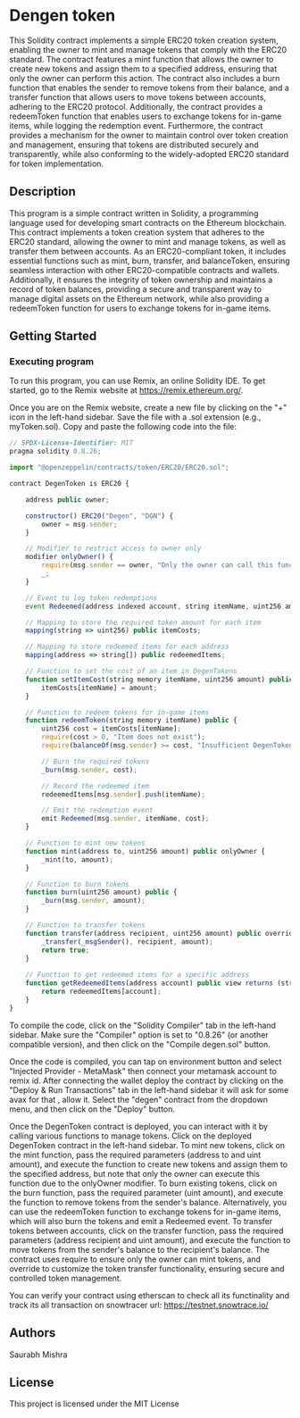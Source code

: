 # Dengen token 

This Solidity contract implements a simple ERC20 token creation system, enabling the owner to mint and manage tokens that comply with the ERC20 standard. The contract features a mint function that allows the owner to create new tokens and assign them to a specified address, ensuring that only the owner can perform this action. The contract also includes a burn function that enables the sender to remove tokens from their balance, and a transfer function that allows users to move tokens between accounts, adhering to the ERC20 protocol. Additionally, the contract provides a redeemToken function that enables users to exchange tokens for in-game items, while logging the redemption event. Furthermore, the contract provides a mechanism for the owner to maintain control over token creation and management, ensuring that tokens are distributed securely and transparently, while also conforming to the widely-adopted ERC20 standard for token implementation.
## Description

This program is a simple contract written in Solidity, a programming language used for developing smart contracts on the Ethereum blockchain. This contract implements a token creation system that adheres to the ERC20 standard, allowing the owner to mint and manage tokens, as well as transfer them between accounts. As an ERC20-compliant token, it includes essential functions such as mint, burn, transfer, and balanceToken, ensuring seamless interaction with other ERC20-compatible contracts and wallets. Additionally, it ensures the integrity of token ownership and maintains a record of token balances, providing a secure and transparent way to manage digital assets on the Ethereum network, while also providing a redeemToken function for users to exchange tokens for in-game items.
## Getting Started

### Executing program

To run this program, you can use Remix, an online Solidity IDE. To get started, go to the Remix website at https://remix.ethereum.org/.

Once you are on the Remix website, create a new file by clicking on the "+" icon in the left-hand sidebar. Save the file with a .sol extension (e.g., myToken.sol). Copy and paste the following code into the file:

```javascript
// SPDX-License-Identifier: MIT
pragma solidity 0.8.26;

import "@openzeppelin/contracts/token/ERC20/ERC20.sol";

contract DegenToken is ERC20 {

    address public owner;

    constructor() ERC20("Degen", "DGN") {
        owner = msg.sender;
    }

    // Modifier to restrict access to owner only
    modifier onlyOwner() {
        require(msg.sender == owner, "Only the owner can call this function");
        _;
    }

    // Event to log token redemptions
    event Redeemed(address indexed account, string itemName, uint256 amount);

    // Mapping to store the required token amount for each item
    mapping(string => uint256) public itemCosts;

    // Mapping to store redeemed items for each address
    mapping(address => string[]) public redeemedItems;

    // Function to set the cost of an item in DegenTokens
    function setItemCost(string memory itemName, uint256 amount) public onlyOwner {
        itemCosts[itemName] = amount;
    }

    // Function to redeem tokens for in-game items
    function redeemToken(string memory itemName) public {
        uint256 cost = itemCosts[itemName];
        require(cost > 0, "Item does not exist");
        require(balanceOf(msg.sender) >= cost, "Insufficient DegenToken balance to redeem this item");

        // Burn the required tokens
        _burn(msg.sender, cost);

        // Record the redeemed item
        redeemedItems[msg.sender].push(itemName);

        // Emit the redemption event
        emit Redeemed(msg.sender, itemName, cost);
    }

    // Function to mint new tokens
    function mint(address to, uint256 amount) public onlyOwner {
        _mint(to, amount);
    }

    // Function to burn tokens
    function burn(uint256 amount) public {
        _burn(msg.sender, amount);
    }

    // Function to transfer tokens
    function transfer(address recipient, uint256 amount) public override returns (bool) {
        _transfer(_msgSender(), recipient, amount);
        return true;
    }
    
    // Function to get redeemed items for a specific address
    function getRedeemedItems(address account) public view returns (string[] memory) {
        return redeemedItems[account];
    }
}

```

To compile the code, click on the "Solidity Compiler" tab in the left-hand sidebar. Make sure the "Compiler" option is set to "0.8.26" (or another compatible version), and then click on the "Compile degen.sol" button.

Once the code is compiled, you can tap on environment button and select "Injected Provider - MetaMask" then connect your metamask account to remix id.
After connecting the wallet deploy the contract by clicking on the "Deploy & Run Transactions" tab in the left-hand sidebar it will ask for some avax for that , allow it. Select the "degen" contract from the dropdown menu, and then click on the "Deploy" button.

Once the DegenToken contract is deployed, you can interact with it by calling various functions to manage tokens. Click on the deployed DegenToken contract in the left-hand sidebar. To mint new tokens, click on the mint function, pass the required parameters (address to and uint amount), and execute the function to create new tokens and assign them to the specified address, but note that only the owner can execute this function due to the onlyOwner modifier. To burn existing tokens, click on the burn function, pass the required parameter (uint amount), and execute the function to remove tokens from the sender's balance. Alternatively, you can use the redeemToken function to exchange tokens for in-game items, which will also burn the tokens and emit a Redeemed event. To transfer tokens between accounts, click on the transfer function, pass the required parameters (address recipient and uint amount), and execute the function to move tokens from the sender's balance to the recipient's balance. The contract uses require to ensure only the owner can mint tokens, and override to customize the token transfer functionality, ensuring secure and controlled token management.

You can verify your contract using etherscan to check all its functinality and track its all transaction on snowtracer url: https://testnet.snowtrace.io/

## Authors

Saurabh Mishra  


## License

This project is licensed under the MIT License
